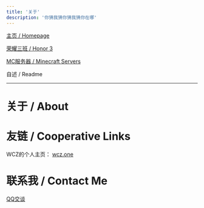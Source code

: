 ```yaml
---
title: '关于'
description: '你猜我猜你猜我猜你在哪'
---
```


[主页 / Homepage](http://zhilu.fun)

[荣耀三班 / Honor 3](http://zhilu.fun/honor3)

[MC服务器 / Minecraft Servers](http://zhilu.fun/mc)

自述 / Readme

------

# 关于 / About



# 友链 / Cooperative Links

WCZ的个人主页： [wcz.one](http://wcz.one)

# 联系我 / Contact Me

[QQ交谈](http://sighttp.qq.com/msgrd?v=1&uin=2399052066)